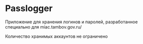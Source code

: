 # Passlogger

Приложение для хранения логинов и паролей, разработанное специально для miac.tambov.gov.ru/

Количество хранимых аккаунтов не ограничено
